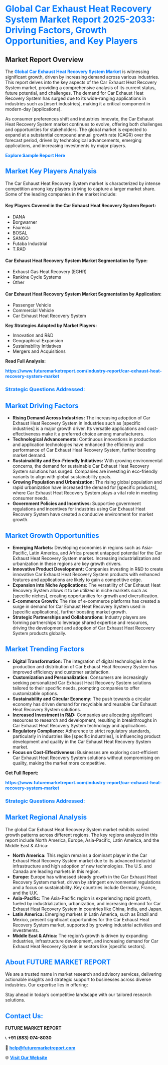 <h1 style="color: #007BFF;">Global Car Exhaust Heat Recovery System Market Report 2025-2033: Driving Factors, Growth Opportunities, and Key Players</h1>

<section id="overview">
<h2>Market Report Overview</h2>
<p>The <a href="https://www.futuremarketreport.com/industry-report/car-exhaust-heat-recovery-system-market" style="color: #007BFF; text-decoration: none;"><strong>Global Car Exhaust Heat Recovery System Market</strong></a> is witnessing significant growth, driven by increasing demand across various industries. This report delves into the key aspects of the Car Exhaust Heat Recovery System market, providing a comprehensive analysis of its current status, future potential, and challenges. The demand for Car Exhaust Heat Recovery System has surged due to its wide-ranging applications in industries such as [insert industries], making it a critical component in modern-day [applications].</p>
<p>As consumer preferences shift and industries innovate, the Car Exhaust Heat Recovery System market continues to evolve, offering both challenges and opportunities for stakeholders. The global market is expected to expand at a substantial compound annual growth rate (CAGR) over the forecast period, driven by technological advancements, emerging applications, and increasing investments by major players.</p>
</section>

<section id="overview">
<p><a href="https://www.futuremarketreport.com/request-sample/reportId=126241" style="color: #007BFF; text-decoration: none;"><strong>Explore Sample Report Here</strong></a></p>
</section>

<section id="key-players">
<h2 style="color: #007BFF;">Market Key Players Analysis</h2>
<p>The Car Exhaust Heat Recovery System market is characterized by intense competition among key players striving to capture a larger market share. Some of the leading companies in the market include:</p>
<h4>Key Players Covered in the Car Exhaust Heat Recovery System Report:</h4>
<ul><li>DANA</li><li>Borgwarner</li><li>Faurecia</li><li>BOSAL</li><li>SANGO</li><li>Futaba Industrial</li><li>T.RAD</li></ul>
<h4>Car Exhaust Heat Recovery System Market Segmentation by Type:</h4>
<ul><li>Exhaust Gas Heat Recovery (EGHR)</li><li>Rankine Cycle Systems</li><li>Other</li></ul>

<h4>Car Exhaust Heat Recovery System Market Segmentation by Application:</h4>
<ul><li>Passenger Vehicle</li><li>Commercial Vehicle</li><li>Car Exhaust Heat Recovery System</li></ul>
<p><strong>Key Strategies Adopted by Market Players:</strong></p>
<ul>
<li>Innovation and R&D</li>
<li>Geographical Expansion</li>
<li>Sustainability Initiatives</li>
<li>Mergers and Acquisitions</li>
</ul>
</section>

<section>
<p><strong>Read Full Analysis: </strong></p><a href="https://www.futuremarketreport.com/industry-report/car-exhaust-heat-recovery-system-market" style="color: #007BFF; text-decoration: none;"><strong>https://www.futuremarketreport.com/industry-report/car-exhaust-heat-recovery-system-market</strong></a>
<h3 style="color: #007BFF;">Strategic Questions Addressed:</h3>
</section>

<section id="driving-factors">
<h2 style="color: #007BFF;">Market Driving Factors</h2>
<ul>
<li><strong>Rising Demand Across Industries:</strong> The increasing adoption of Car Exhaust Heat Recovery System in industries such as [specific industries] is a major growth driver. Its versatile applications and cost-effectiveness make it a preferred choice among manufacturers.</li>
<li><strong>Technological Advancements:</strong> Continuous innovations in production and application technologies have enhanced the efficiency and performance of Car Exhaust Heat Recovery System, further boosting market demand.</li>
<li><strong>Sustainability and Eco-Friendly Initiatives:</strong> With growing environmental concerns, the demand for sustainable Car Exhaust Heat Recovery System solutions has surged. Companies are investing in eco-friendly variants to align with global sustainability goals.</li>
<li><strong>Growing Population and Urbanization:</strong> The rising global population and rapid urbanization have increased the demand for [specific products], where Car Exhaust Heat Recovery System plays a vital role in meeting consumer needs.</li>
<li><strong>Government Policies and Incentives:</strong> Supportive government regulations and incentives for industries using Car Exhaust Heat Recovery System have created a conducive environment for market growth.</li>
</ul>
</section>

<section id="growth-opportunities">
<h2 style="color: #007BFF;">Market Growth Opportunities</h2>
<ul>
<li><strong>Emerging Markets:</strong> Developing economies in regions such as Asia-Pacific, Latin America, and Africa present untapped potential for the Car Exhaust Heat Recovery System market. Increasing industrialization and urbanization in these regions are key growth drivers.</li>
<li><strong>Innovative Product Development:</strong> Companies investing in R&D to create innovative Car Exhaust Heat Recovery System products with enhanced features and applications are likely to gain a competitive edge.</li>
<li><strong>Expansion into Niche Applications:</strong> The versatility of Car Exhaust Heat Recovery System allows it to be utilized in niche markets such as [specific niches], creating opportunities for growth and diversification.</li>
<li><strong>E-commerce Growth:</strong> The rise of e-commerce platforms has created a surge in demand for Car Exhaust Heat Recovery System used in [specific applications], further boosting market growth.</li>
<li><strong>Strategic Partnerships and Collaborations:</strong> Industry players are forming partnerships to leverage shared expertise and resources, driving the development and adoption of Car Exhaust Heat Recovery System products globally.</li>
</ul>
</section>

<section id="trending-factors">
<h2 style="color: #007BFF;">Market Trending Factors</h2>
<ul>
<li><strong>Digital Transformation:</strong> The integration of digital technologies in the production and distribution of Car Exhaust Heat Recovery System has improved efficiency and customer satisfaction.</li>
<li><strong>Customization and Personalization:</strong> Consumers are increasingly seeking personalized Car Exhaust Heat Recovery System solutions tailored to their specific needs, prompting companies to offer customizable options.</li>
<li><strong>Sustainability and Circular Economy:</strong> The push towards a circular economy has driven demand for recyclable and reusable Car Exhaust Heat Recovery System solutions.</li>
<li><strong>Increased Investment in R&D:</strong> Companies are allocating significant resources to research and development, resulting in breakthroughs in Car Exhaust Heat Recovery System technology and applications.</li>
<li><strong>Regulatory Compliance:</strong> Adherence to strict regulatory standards, particularly in industries like [specific industries], is influencing product development and quality in the Car Exhaust Heat Recovery System market.</li>
<li><strong>Focus on Cost-Effectiveness:</strong> Businesses are exploring cost-efficient Car Exhaust Heat Recovery System solutions without compromising on quality, making the market more competitive.</li>
</ul>
</section>

<section>
<p><strong>Get Full Report: </strong></p><a href="https://www.futuremarketreport.com/industry-report/car-exhaust-heat-recovery-system-market" style="color: #007BFF; text-decoration: none;"><strong>https://www.futuremarketreport.com/industry-report/car-exhaust-heat-recovery-system-market</strong></a>
<h3 style="color: #007BFF;">Strategic Questions Addressed:</h3>
</section>


<section id="regional-analysis">
<h2 style="color: #007BFF;">Market Regional Analysis</h2>
<p>The global Car Exhaust Heat Recovery System market exhibits varied growth patterns across different regions. The key regions analyzed in this report include North America, Europe, Asia-Pacific, Latin America, and the Middle East & Africa:</p>
<ul>
<li><strong>North America:</strong> This region remains a dominant player in the Car Exhaust Heat Recovery System market due to its advanced industrial infrastructure and high adoption of new technologies. The U.S. and Canada are leading markets in this region.</li>
<li><strong>Europe:</strong> Europe has witnessed steady growth in the Car Exhaust Heat Recovery System market, driven by stringent environmental regulations and a focus on sustainability. Key countries include Germany, France, and the U.K.</li>
<li><strong>Asia-Pacific:</strong> The Asia-Pacific region is experiencing rapid growth, fueled by industrialization, urbanization, and increasing demand for Car Exhaust Heat Recovery System in countries like China, India, and Japan.</li>
<li><strong>Latin America:</strong> Emerging markets in Latin America, such as Brazil and Mexico, present significant opportunities for the Car Exhaust Heat Recovery System market, supported by growing industrial activities and investments.</li>
<li><strong>Middle East & Africa:</strong> The region’s growth is driven by expanding industries, infrastructure development, and increasing demand for Car Exhaust Heat Recovery System in sectors like [specific sectors].</li>
</ul>
</section>

<footer>
<h2 style="color: #007BFF;">About FUTURE MARKET REPORT</h2>
<p>We are a trusted name in market research and advisory services, delivering actionable insights and strategic support to businesses across diverse industries. Our expertise lies in offering:</p>

<p>Stay ahead in today’s competitive landscape with our tailored research solutions.</p>

<h2 style="color: #007BFF;">Contact Us:</h2>
<p><strong>FUTURE MARKET REPORT</strong></p>
<p>📞 <strong>+91 (883) 074-8030</strong></p>
<p>📧 <strong><a href="mailto:help@futuremarketreport.com" style="color: #007BFF;">help@futuremarketreport.com</a></strong></p>
<p>🌐 <strong><a href="https://www.futuremarketreport.com/" style="color: #007BFF;">Visit Our Website</a></strong></p>
</footer>